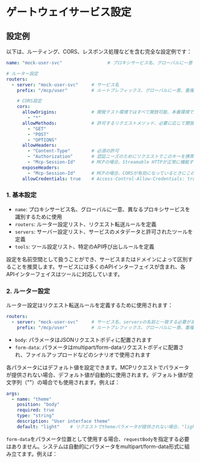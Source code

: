 # ゲートウェイサービス設定

## 設定例

以下は、ルーティング、CORS、レスポンス処理などを含む完全な設定例です：

```yaml
name: "mock-user-svc"                 # プロキシサービス名、グローバルに一意

# ルーター設定
routers:
  - server: "mock-user-svc"     # サービス名
    prefix: "/mcp/user"         # ルートプレフィックス、グローバルに一意、重複不可、サービスまたはドメイン+モジュールで区別することを推奨

    # CORS設定
    cors:
      allowOrigins:             # 開発テスト環境ではすべて開放可能、本番環境では必要に応じて開放することをお勧めします。（ほとんどのMCPクライアントはCORSを必要としません）
        - "*"
      allowMethods:             # 許可するリクエストメソッド、必要に応じて開放。MCP（SSEとStreamable）の場合、通常これら3つのメソッドのみが必要
        - "GET"
        - "POST"
        - "OPTIONS"
      allowHeaders:
        - "Content-Type"        # 必須の許可
        - "Authorization"       # 認証ニーズのためにリクエストでこのキーを携帯する必要がある
        - "Mcp-Session-Id"      # MCPの場合、Streamable HTTPが正常に機能するためにはリクエストでこのキーを携帯することが必要
      exposeHeaders:
        - "Mcp-Session-Id"      # MCPの場合、CORSが有効になっているときにこのキーを公開する必要がある、そうでなければStreamable HTTPが正常に機能しない
      allowCredentials: true    # Access-Control-Allow-Credentials: trueというヘッダーを追加するかどうか
```

### 1. 基本設定

- `name`: プロキシサービス名、グローバルに一意、異なるプロキシサービスを識別するために使用
- `routers`: ルーター設定リスト、リクエスト転送ルールを定義
- `servers`: サーバー設定リスト、サービスのメタデータと許可されたツールを定義
- `tools`: ツール設定リスト、特定のAPI呼び出しルールを定義

設定を名前空間として扱うことができ、サービスまたはドメインによって区別することを推奨します。サービスには多くのAPIインターフェイスが含まれ、各APIインターフェイスはツールに対応しています。

### 2. ルーター設定

ルーター設定はリクエスト転送ルールを定義するために使用されます：

```yaml
routers:
  - server: "mock-user-svc"     # サービス名、serversの名前と一致する必要がある
    prefix: "/mcp/user"         # ルートプレフィックス、グローバルに一意、重複不可
```

- `body`: パラメータはJSONリクエストボディに配置されます
- `form-data`: パラメータはmultipart/form-dataリクエストボディに配置され、ファイルアップロードなどのシナリオで使用されます

各パラメータにはデフォルト値を設定できます。MCPリクエストでパラメータが提供されない場合、デフォルト値が自動的に使用されます。デフォルト値が空文字列（""）の場合でも使用されます。例えば：

```yaml
args:
  - name: "theme"
    position: "body"
    required: true
    type: "string"
    description: "User interface theme"
    default: "light"    # リクエストでthemeパラメータが提供されない場合、"light"がデフォルト値として使用されます
```

`form-data`をパラメータ位置として使用する場合、`requestBody`を指定する必要はありません。システムは自動的にパラメータをmultipart/form-data形式に組み立てます。例えば： 